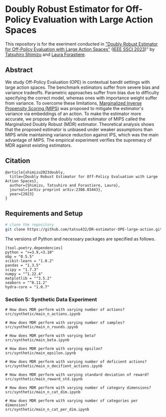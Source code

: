 # Doubly Robust Estimator for Off-Policy Evaluation with Large Action Spaces

This repository is for the exeriment conducted in ["Doubly Robust Estimator for Off-Policy Evaluation with Large Action Spaces"](https://arxiv.org/abs/2308.03443) ([IEEE SSCI 2023](https://attend.ieee.org/ssci-2023/))" by [Tatsuhiro Shimizu](https://ss1.xrea.com/tshimizu.s203.xrea.com/works/index.html) and [Laura Forastiere](https://ysph.yale.edu/profile/laura-forastiere/).

## Abstract

We study Off-Policy Evaluation (OPE) in contextual bandit settings with large action spaces. The benchmark estimators suffer from severe bias and variance tradeoffs. Parametric approaches suffer from bias due to difficulty specifying the correct model, whereas ones with importance weight suffer from variance. To overcome these limitations, [Marginalized Inverse Propensity Scoring (MIPS)](https://arxiv.org/abs/2202.06317) was proposed to mitigate the estimator's variance via embeddings of an action. To make the estimator more accurate, we propose the doubly robust estimator of MIPS called the Marginalized Doubly Robust (MDR) estimator. Theoretical analysis shows that the proposed estimator is unbiased under weaker assumptions than MIPS while maintaining variance reduction against IPS, which was the main advantage of MIPS. The empirical experiment verifies the supremacy of MDR against existing estimators.

## Citation

```
@article{shimizu2023doubly,
  title={Doubly Robust Estimator for Off-Policy Evaluation with Large Action Spaces},
  author={Shimizu, Tatsuhiro and Forastiere, Laura},
  journal={arXiv preprint arXiv:2308.03443},
  year={2023}
}
```


## Requirements and Setup
```bash
# clone the repository
git clone https://github.com/tatsu432/DR-estimator-OPE-large-action.git
```

The versions of Python and necessary packages are specified as follows.

```
[tool.poetry.dependencies]
python = ">=3.9,<3.10"
obp = "0.5.5"
scikit-learn = "1.0.2"
pandas = "1.3.5"
scipy = "1.7.3"
numpy = "^1.22.4"
matplotlib = "^3.5.2"
seaborn = "^0.11.2"
hydra-core = "1.0.7"
```


### Section 5: Synthetic Data Experiment
```
# How does MDR perform with varying number of actions?
src/synthetic/main_n_actions.ipynb

# How does MDR perform with varying number of samples?
src/synthetic/main_n_rounds.ipynb

# How does MDR perform with varying beta?
src/synthetic/main_beta.ipynb

# How does MDR perform with varying epsilon?
src/synthetic/main_epsilon.ipynb

# How does MDR perform with varying number of deficient actions?
src/synthetic/main_n_decifient_actions.ipynb

# How does MDR perform with varying standard deviation of reward?
src/synthetic/main_reward_std.ipynb

# How does MDR perform with varying number of category dimensions?
src/synthetic/main_n_cat_dim.ipynb

# How does MDR perform with varying number of categories per dimension?
src/synthetic/main_n_cat_per_dim.ipynb

```

